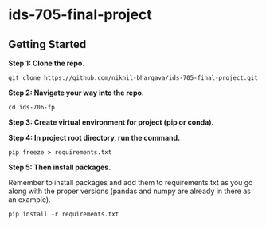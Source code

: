 # ids-705-final-project

## Getting Started

**Step 1: Clone the repo.**
```
git clone https://github.com/nikhil-bhargava/ids-705-final-project.git
```

**Step 2: Navigate your way into the repo.**
```
cd ids-706-fp
```

**Step 3: Create virtual environment for project (pip or conda).**

**Step 4: In project root directory, run the command.**

```
pip freeze > requirements.txt
```
**Step 5: Then install packages.**

Remember to install packages and add them to requirements.txt as you go along with the proper versions (pandas and numpy are already in there as an example).

```
pip install -r requirements.txt
```

